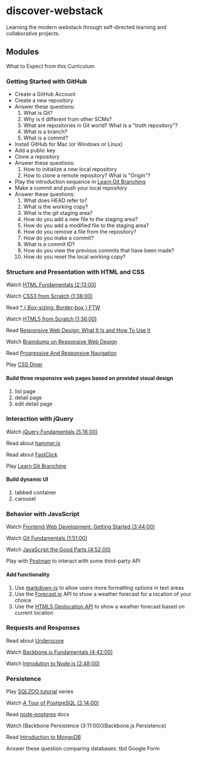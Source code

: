 discover-webstack
=================

Learning the modern webstack through self-directed learning and collaborative projects.


## Modules

What to Expect from this Curriculum

### Getting Started with GitHub

* Create a GitHub Account
* Create a new repository
* Answer these questions:
  1. What is Git?
  2. Why is it different from other SCMs?
  3. What are repositories in Git world? What is a "truth repository"?
  4. What is a branch?
  5. What is a commit?
* Install GitHub for Mac (or Windows or Linux)
* Add a public key
* Clone a repository
* Answer these questions:
  1. How to initialize a new local repository
  2. How to clone a remote repository? What is "Origin"? 
* Play the introduction sequence in [Learn Git Branching](http://pcottle.github.io/learnGitBranching/) 
* Make a commit and push your local repository
* Answer these questions:
  1. What does HEAD refer to?
  1. What is the working copy?
  1. What is the git staging area?
  1. How do you add a new file to the staging area?
  1. How do you add a modified file to the staging area?
  1. How do you remove a file from the repository? 
  1. How do you make a commit?
  1. What is a commit ID?
  1. How do you view the previous commits that have been made? 
  1. How do you reset the local working copy? 

### Structure and Presentation with HTML and CSS

Watch [HTML Fundamentals (2:13:00)](http://pluralsight.com/training/Courses/TableOfContents/html-fundamentals)

Watch [CSS3 from Scratch (1:38:00)](http://pluralsight.com/training/Courses/TableOfContents/css3-from-scratch)

Read [* { Box-sizing: Border-box } FTW](http://www.paulirish.com/2012/box-sizing-border-box-ftw/)

Watch [HTML5 from Scratch (1:36:00)](http://pluralsight.com/training/Courses/TableOfContents/html5-from-scratch)

Read [Responsive Web Design: What It Is and How To Use It](http://www.smashingmagazine.com/2011/01/12/guidelines-for-responsive-web-design/)

Watch [Braindump on Responsive Web Design](http://css-tricks.com/video-screencasts/102-braindump-on-responsive-web-design/)

Read [Progressive And Responsive Navigation](http://www.smashingmagazine.com/2012/02/13/progressive-and-responsive-navigation/)

Play [CSS Diner](http://flukeout.github.io/)

#### Build three responsive web pages based on provided visual design 

1. list page
2. detail page
3. edit detail page

### Interaction with jQuery

Watch [jQuery Fundamentals (5:18:00)](http://pluralsight.com/training/Courses/TableOfContents/jquery-fundamentals)

Read about [hammer.js](http://eightmedia.github.io/hammer.js/)

Read about [FastClick](http://ftlabs.github.io/fastclick/)

Play [Learn Git Branching](http://pcottle.github.io/learnGitBranching/)

#### Build dynamic UI

1. tabbed container
2. carousel

### Behavior with JavaScript

Watch [Frontend Web Development: Getting Started (3:44:00)](http://pluralsight.com/training/Courses/TableOfContents/front-end-web-development-get-started)

Watch [Git Fundamentals (1:51:00)](http://pluralsight.com/training/courses/TableOfContents?courseName=git-fundamentals)

Watch [JavaScript the Good Parts (4:52:00)](http://pluralsight.com/training/Courses/TableOfContents/javascript-good-parts)

Play with [Postman](http://www.getpostman.com/) to interact with some third-party API

#### Add functionality

1. Use [markdown-js](https://github.com/evilstreak/markdown-js) to allow users more formatting options in text areas
2. Use the [Forecast.io](https://developer.forecast.io/) API to show a weather forecast for a location of your choice
3. Use the [HTML5 Geolocation API](http://diveintohtml5.info/geolocation.html) to show a weather forecast based on current location

### Requests and Responses

Read about [Underscore](http://underscorejs.org/)

Watch [Backbone.js Fundamentals (4:42:00)](http://pluralsight.com/training/Courses/TableOfContents/backbone-fundamentals)

Watch [Introdution to Node.js (2:48:00)](http://pluralsight.com/training/Courses/TableOfContents/node-intro)

### Persistence

Play [SQLZOO tutorial](http://sqlzoo.net/wiki/Main_Page) series

Watch [A Tour of PostgreSQL (2:14:00)](http://pluralsight.com/training/courses/TableOfContents?courseName=tekpub-postgres&highlight=rob-sullivan_tekpub-postgres-m1-introduction!rob-sullivan_tekpub-postgres-m5-perf!rob-sullivan_tekpub-postgres-m8-maintenance!rob-sullivan_tekpub-postgres-m4-concurrency!rob-sullivan_tekpub-postgres-m7-psql#tekpub-postgres-m1-introduction)

Read [node-postgres](https://github.com/brianc/node-postgres) docs

Watch [Backbone Persistence (3:11:00)](Backbone.js Persistence)

Read [Introduction to MongoDB](http://docs.mongodb.org/manual/)

Answer these question comparing databases: tbd Google Form
